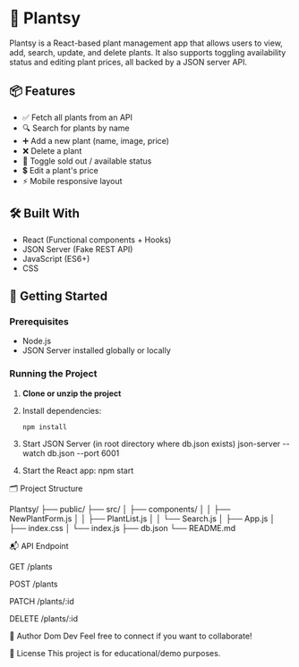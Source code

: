 # 🌱 Plantsy

Plantsy is a React-based plant management app that allows users to view, add, search, update, and delete plants. It also supports toggling availability status and editing plant prices, all backed by a JSON server API.

## 📦 Features

- ✅ Fetch all plants from an API
- 🔍 Search for plants by name
- ➕ Add a new plant (name, image, price)
- ❌ Delete a plant
- 🔄 Toggle sold out / available status
- 💲 Edit a plant's price
- ⚡ Mobile responsive layout

## 🛠️ Built With

- React (Functional components + Hooks)
- JSON Server (Fake REST API)
- JavaScript (ES6+)
- CSS

## 🚀 Getting Started

### Prerequisites

- Node.js
- JSON Server installed globally or locally

### Running the Project

1. **Clone or unzip the project**  
2. Install dependencies:

   ```bash
   npm install

3. Start JSON Server (in root directory where db.json exists)
   json-server --watch db.json --port 6001

4. Start the React app:
  npm start

  🗂️ Project Structure

  Plantsy/
├── public/
├── src/
│   ├── components/
│   │   ├── NewPlantForm.js
│   │   ├── PlantList.js
│   │   └── Search.js
│   ├── App.js
│   ├── index.css
│   └── index.js
├── db.json
└── README.md

📬 API Endpoint

GET /plants

POST /plants

PATCH /plants/:id

DELETE /plants/:id

👤 Author
Dom Dev
Feel free to connect if you want to collaborate!

📄 License
This project is for educational/demo purposes.

